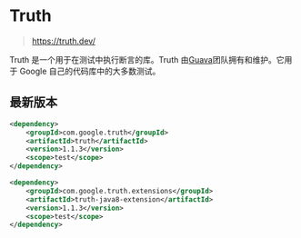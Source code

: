 # Truth

> https://truth.dev/

Truth 是一个用于在测试中执行断言的库。Truth 由[Guava](http://github.com/google/guava)团队拥有和维护。它用于 Google 自己的代码库中的大多数测试。

## 最新版本

``` xml
<dependency>
    <groupId>com.google.truth</groupId>
    <artifactId>truth</artifactId>
    <version>1.1.3</version>
    <scope>test</scope>
</dependency>

<dependency>
    <groupId>com.google.truth.extensions</groupId>
    <artifactId>truth-java8-extension</artifactId>
    <version>1.1.3</version>
    <scope>test</scope>
</dependency>
```

